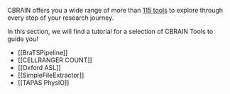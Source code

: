 CBRAIN offers you a wide range of more than [115 tools](https://portal.cbrain.mcgill.ca/available) to explore through every step of your research journey.

In this section, we will find a tutorial for a selection of CBRAIN Tools to guide you!

* [[BraTSPipeline]]
* [[CELLRANGER COUNT]]
* [[Oxford ASL]]
* [[SimpleFileExtractor]]
* [[TAPAS PhysIO]]  